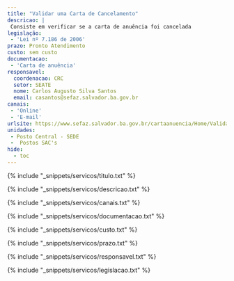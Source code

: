 ```yaml
---
title: "Validar uma Carta de Cancelamento"
descricao: |
 Consiste em verificar se a carta de anuência foi cancelada
legislação: 
 - 'Lei nº 7.186 de 2006'
prazo: Pronto Atendimento
custo: sem custo
documentacao: 
 - 'Carta de anuência'
responsavel:
  coordenacao: CRC
  setor: SEATE
  nome: Carlos Augusto Silva Santos
  email: casantos@sefaz.salvador.ba.gov.br
canais: 
 - 'Online'
 - 'E-mail'
urlsite: https://www.sefaz.salvador.ba.gov.br/cartaanuencia/Home/ValidarCartaCancelamento
unidades: 
 - Posto Central - SEDE
 -  Postos SAC's
hide:
  - toc
---
```


{% include "_snippets/servicos/titulo.txt" %}

{% include "_snippets/servicos/descricao.txt" %}

{% include "_snippets/servicos/canais.txt" %}

{% include "_snippets/servicos/documentacao.txt" %}

{% include "_snippets/servicos/custo.txt" %}

{% include "_snippets/servicos/prazo.txt" %}

{% include "_snippets/servicos/responsavel.txt" %}

{% include "_snippets/servicos/legislacao.txt" %}

